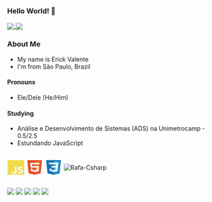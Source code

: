 ### Hello World! 🤙

<a href="https://github.com/Erick-Valente-Sprogis/github-readme-stats">
  <img height=150 align="center" src="https://github-readme-stats.vercel.app/api?username=Erick-Valente-Sprogis&show_icons=true&theme=radical" />
</a>
<a href="https://github.com/Erick-Valente-Sprogis/convoychat">
  <img height=150 align="center" src="https://github-readme-stats.vercel.app/api/top-langs?username=Erick-Valente-Sprogis&layout=compact&langs_count=8&card_width=320&show_icons=true&theme=radical" />
</a>

### About Me
- My name is Erick Valente
- I'm from São Paulo, Brazil
#### Pronouns
- Ele/Dele (He/Him)
#### Studying
- Análise e Desenvolvimento de Sistemas (ADS) na Unimetrocamp - 0.5/2.5
- Estundando JavaScript

<div style="display: inline_block"><br>
  <img align="center" alt="Rafa-Js" height="35" width="40" src="https://raw.githubusercontent.com/devicons/devicon/master/icons/javascript/javascript-plain.svg">
  <img align="center" alt="Rafa-HTML" height="35" width="40" src="https://raw.githubusercontent.com/devicons/devicon/master/icons/html5/html5-original.svg">
  <img align="center" alt="Rafa-CSS" height="35" width="40" src="https://raw.githubusercontent.com/devicons/devicon/master/icons/css3/css3-original.svg">
  <img align="center" alt="Rafa-Csharp" height="40" width="40" src="https://lh6.googleusercontent.com/proxy/aFelwGbPlotVVa-LjaVPG7QaMTtsZV8bK0VQvtQVhs-gYAAmP7Ks6EEriouNbzGKkIB2jydb0tj7NOzTLUOyyHLtKdkoQ5WHJ5UjjTcgSKm3-IRQ1xX0fQ">
</div>
  
  ##
 
<div> 
  <a href="https://www.instagram.com/valente.ek/" target="_blank"><img src="https://img.shields.io/badge/-Instagram-%23E4405F?style=for-the-badge&logo=instagram&logoColor=white" target="_blank"></a>
 	<a href="https://www.twitch.tv/valente_ek" target="_blank"><img src="https://img.shields.io/badge/Twitch-9146FF?style=for-the-badge&logo=twitch&logoColor=white" target="_blank"></a>
 <a href="https://discord.gg/jmYn5tWxJs" target="_blank"><img src="https://img.shields.io/badge/Discord-7289DA?style=for-the-badge&logo=discord&logoColor=white" target="_blank"></a> 
  <a href = "mailto:ericksprogis@gmail.com"><img src="https://img.shields.io/badge/Gmail-D14836?style=for-the-badge&logo=gmail&logoColor=white" target="_blank"></a>
  <a href="https://www.linkedin.com/in/erick-valente-sprogis-51662827b/" target="_blank"><img src="https://img.shields.io/badge/-LinkedIn-%230077B5?style=for-the-badge&logo=linkedin&logoColor=white" target="_blank"></a> 
  
</div>
